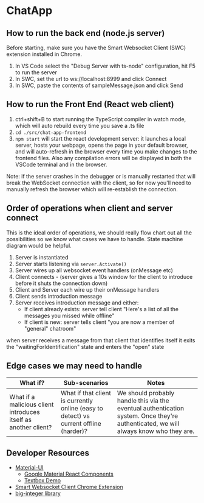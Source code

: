 # ChatApp

## How to run the back end (node.js server)
Before starting, make sure you have the Smart Websocket Client (SWC) extension installed in Chrome.

1. In VS Code select the "Debug Server with ts-node" configuration, hit F5 to run the server
1. In SWC, set the url to ws://localhost:8999 and click Connect
1. In SWC, paste the contents of sampleMessage.json and click Send

## How to run the Front End (React web client)
1. ctrl+shift+B to start running the TypeScript compiler in watch mode, which will auto rebuild every time you save a .ts file
1. `cd ./src/chat-app-frontend`
1. `npm start` will start the react development server: it launches a local server, hosts your webpage, opens the page in your default browser, and will auto-refresh in the browser every time you make changes to the frontend files. Also any compilation errors will be displayed in both the VSCode terminal and in the browser.

Note: if the server crashes in the debugger or is manually restarted that will break the WebSocket connection with the client, so for now you'll need to manually refresh the browser which will re-establish the connection.


## Order of operations when client and server connect
This is the ideal order of operations, we should really flow chart out all the possibilities so we know what cases we have to handle. State machine diagram would be helpful.

1. Server is instantiated
1. Server starts listening via `server.Activate()`
1. Server wires up all websocket event handlers (onMessage etc)
1. Client connects - (server gives a 10s window for the client to introduce before it shuts the connection down)
1. Client and Server each wire up their onMessage handlers
1. Client sends introduction message
1. Server receives introduction message and either:
    * If client already exists: server tell client "Here's a list of all the messages you missed while offline"
    * If client is new: server tells client "you are now a member of "general" chatroom"


when server receives a message from that client that identifies itself it exits the "waitingForIdentification" state and enters the "open" state

## Edge cases we may need to handle
|What if?|Sub-scenarios|Notes|
|-|-|-|
|What if a malicious client introduces itself as another client?| What if that client is currently online (easy to detect) vs current offline (harder)?|We should probably handle this via the eventual authentication system. Once they're authenticated, we will always know who they are.|

## Developer Resources
* [Material-UI](https://material-ui.com/)
    * [Google Material React Components](https://github.com/material-components/material-components-web-react)
    * [Textbox Demo](https://material-components.github.io/material-components-web-catalog/#/component/text-field?icons=&type=outlined)
* [Smart Websocket Client Chrome Extension](https://chrome.google.com/webstore/detail/smart-websocket-client/omalebghpgejjiaoknljcfmglgbpocdp)
* [big-integer library](https://www.npmjs.com/package/big-integer)